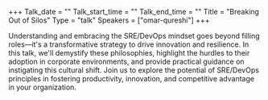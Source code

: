 +++
Talk_date = ""
Talk_start_time = ""
Talk_end_time = ""
Title = "Breaking Out of Silos"
Type = "talk"
Speakers = ["omar-qureshi"]
+++

Understanding and embracing the SRE/DevOps mindset goes beyond filling roles—it's a transformative strategy to drive innovation and resilience. In this talk, we'll demystify these philosophies, highlight the hurdles to their adoption in corporate environments, and provide practical guidance on instigating this cultural shift. Join us to explore the potential of SRE/DevOps principles in fostering productivity, innovation, and competitive advantage in your organization.

